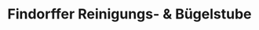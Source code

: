 ---
title: "Findorffer Reinigungs- & Bügelstube"
url: /bremen/findorffer-reinigungs-und-buegelstube/
shop: Wäscherei
---